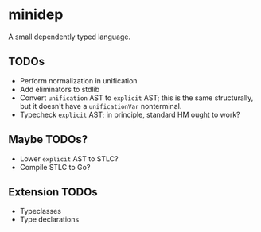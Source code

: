 minidep
=======

A small dependently typed language.

TODOs
-----

 - Perform normalization in unification
 - Add eliminators to stdlib
 - Convert `unification` AST to `explicit` AST; this is the same structurally, but it doesn't have a `unificationVar` nonterminal.
 - Typecheck `explicit` AST; in principle, standard HM ought to work?

Maybe TODOs?
------------

 - Lower `explicit` AST to STLC?
 - Compile STLC to Go?

Extension TODOs
---------------

 - Typeclasses
 - Type declarations
